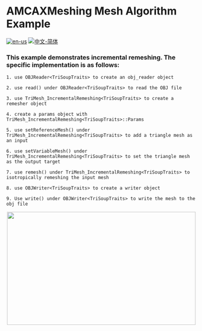 # AMCAXMeshing Mesh Algorithm Example

[![en-us](https://img.shields.io/badge/en-us-yellow.svg)](./README.md) [![中文-简体](https://img.shields.io/badge/%E4%B8%AD%E6%96%87-%E7%AE%80%E4%BD%93-red.svg)](./README.zh_cn.md)

### This example demonstrates incremental remeshing. The specific implementation is as follows:

	
	1. use OBJReader<TriSoupTraits> to create an obj_reader object
	
	2. use read() under OBJReader<TriSoupTraits> to read the OBJ file
	
	3. use TriMesh_IncrementalRemeshing<TriSoupTraits> to create a remesher object
	
	4. create a params object with TriMesh_IncrementalRemeshing<TriSoupTraits>::Params
	
	5. use setReferenceMesh() under TriMesh_IncrementalRemeshing<TriSoupTraits> to add a triangle mesh as an input
	
	6. use setVariableMesh() under TriMesh_IncrementalRemeshing<TriSoupTraits> to set the triangle mesh as the output target

	7. use remesh() under TriMesh_IncrementalRemeshing<TriSoupTraits> to isotropically remeshing the input mesh

	8. use OBJWriter<TriSoupTraits> to create a writer object
	
	9. Use write() under OBJWriter<TriSoupTraits> to write the mesh to the obj file
	
	

<div align = center><img src="https://s2.loli.net/2024/09/29/NoZXSl68EBn45Ac.png" width="500" height="300">

